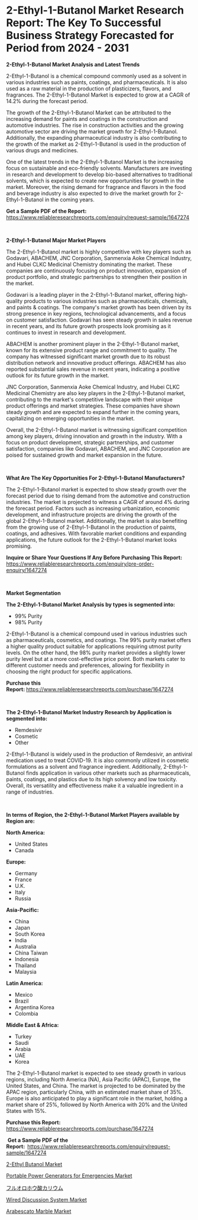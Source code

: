 <p><h1>2-Ethyl-1-Butanol Market Research Report: The Key To Successful Business Strategy Forecasted for Period from 2024 - 2031</h1></p><p><strong>2-Ethyl-1-Butanol Market Analysis and Latest Trends</strong></p>
<p><p>2-Ethyl-1-Butanol is a chemical compound commonly used as a solvent in various industries such as paints, coatings, and pharmaceuticals. It is also used as a raw material in the production of plasticizers, flavors, and fragrances. The 2-Ethyl-1-Butanol Market is expected to grow at a CAGR of 14.2% during the forecast period.</p><p>The growth of the 2-Ethyl-1-Butanol Market can be attributed to the increasing demand for paints and coatings in the construction and automotive industries. The rise in construction activities and the growing automotive sector are driving the market growth for 2-Ethyl-1-Butanol. Additionally, the expanding pharmaceutical industry is also contributing to the growth of the market as 2-Ethyl-1-Butanol is used in the production of various drugs and medicines.</p><p>One of the latest trends in the 2-Ethyl-1-Butanol Market is the increasing focus on sustainable and eco-friendly solvents. Manufacturers are investing in research and development to develop bio-based alternatives to traditional solvents, which is expected to create new opportunities for growth in the market. Moreover, the rising demand for fragrance and flavors in the food and beverage industry is also expected to drive the market growth for 2-Ethyl-1-Butanol in the coming years.</p></p>
<p><strong>Get a Sample PDF of the Report:&nbsp;</strong> <a href="https://www.reliableresearchreports.com/enquiry/request-sample/1647274">https://www.reliableresearchreports.com/enquiry/request-sample/1647274</a></p>
<p>&nbsp;</p>
<p><strong>2-Ethyl-1-Butanol Major Market Players</strong></p>
<p><p>The 2-Ethyl-1-Butanol market is highly competitive with key players such as Godavari, ABACHEM, JNC Corporation, Sanmenxia Aoke Chemical Industry, and Hubei CLKC Medicinal Chemistry dominating the market. These companies are continuously focusing on product innovation, expansion of product portfolio, and strategic partnerships to strengthen their position in the market.</p><p>Godavari is a leading player in the 2-Ethyl-1-Butanol market, offering high-quality products to various industries such as pharmaceuticals, chemicals, and paints & coatings. The company's market growth has been driven by its strong presence in key regions, technological advancements, and a focus on customer satisfaction. Godavari has seen steady growth in sales revenue in recent years, and its future growth prospects look promising as it continues to invest in research and development.</p><p>ABACHEM is another prominent player in the 2-Ethyl-1-Butanol market, known for its extensive product range and commitment to quality. The company has witnessed significant market growth due to its robust distribution network and innovative product offerings. ABACHEM has also reported substantial sales revenue in recent years, indicating a positive outlook for its future growth in the market.</p><p>JNC Corporation, Sanmenxia Aoke Chemical Industry, and Hubei CLKC Medicinal Chemistry are also key players in the 2-Ethyl-1-Butanol market, contributing to the market's competitive landscape with their unique product offerings and market strategies. These companies have shown steady growth and are expected to expand further in the coming years, capitalizing on emerging opportunities in the market.</p><p>Overall, the 2-Ethyl-1-Butanol market is witnessing significant competition among key players, driving innovation and growth in the industry. With a focus on product development, strategic partnerships, and customer satisfaction, companies like Godavari, ABACHEM, and JNC Corporation are poised for sustained growth and market expansion in the future.</p></p>
<p>&nbsp;</p>
<p><strong>What Are The Key Opportunities For 2-Ethyl-1-Butanol Manufacturers?</strong></p>
<p><p>The 2-Ethyl-1-Butanol market is expected to show steady growth over the forecast period due to rising demand from the automotive and construction industries. The market is projected to witness a CAGR of around 4% during the forecast period. Factors such as increasing urbanization, economic development, and infrastructure projects are driving the growth of the global 2-Ethyl-1-Butanol market. Additionally, the market is also benefiting from the growing use of 2-Ethyl-1-Butanol in the production of paints, coatings, and adhesives. With favorable market conditions and expanding applications, the future outlook for the 2-Ethyl-1-Butanol market looks promising.</p></p>
<p><strong>Inquire or Share Your Questions If Any Before Purchasing This Report:</strong> <a href="https://www.reliableresearchreports.com/enquiry/pre-order-enquiry/1647274">https://www.reliableresearchreports.com/enquiry/pre-order-enquiry/1647274</a></p>
<p>&nbsp;</p>
<p><strong>Market Segmentation</strong></p>
<p><strong>The 2-Ethyl-1-Butanol Market Analysis by types is segmented into:</strong></p>
<p><ul><li>99% Purity</li><li>98% Purity</li></ul></p>
<p><p>2-Ethyl-1-Butanol is a chemical compound used in various industries such as pharmaceuticals, cosmetics, and coatings. The 99% purity market offers a higher quality product suitable for applications requiring utmost purity levels. On the other hand, the 98% purity market provides a slightly lower purity level but at a more cost-effective price point. Both markets cater to different customer needs and preferences, allowing for flexibility in choosing the right product for specific applications.</p></p>
<p><strong>Purchase this Report:&nbsp;</strong><a href="https://www.reliableresearchreports.com/purchase/1647274">https://www.reliableresearchreports.com/purchase/1647274</a></p>
<p>&nbsp;</p>
<p><strong>The 2-Ethyl-1-Butanol Market Industry Research by Application is segmented into:</strong></p>
<p><ul><li>Remdesivir</li><li>Cosmetic</li><li>Other</li></ul></p>
<p><p>2-Ethyl-1-Butanol is widely used in the production of Remdesivir, an antiviral medication used to treat COVID-19. It is also commonly utilized in cosmetic formulations as a solvent and fragrance ingredient. Additionally, 2-Ethyl-1-Butanol finds application in various other markets such as pharmaceuticals, paints, coatings, and plastics due to its high solvency and low toxicity. Overall, its versatility and effectiveness make it a valuable ingredient in a range of industries.</p></p>
<p>&nbsp;</p>
<p><strong>In terms of Region, the 2-Ethyl-1-Butanol Market Players available by Region are:</strong></p>
<p>
    <p> <strong> North America: </strong>
        <ul>
            <li>United States</li>
            <li>Canada</li>
        </ul>
        </p> 
    <p> <strong> Europe: </strong>
        <ul>
            <li>Germany</li>
            <li>France</li>
            <li>U.K.</li>
            <li>Italy</li>
            <li>Russia</li>
        </ul>
        </p> 
    <p> <strong> Asia-Pacific: </strong>
        <ul>
            <li>China</li>
            <li>Japan</li>
            <li>South Korea</li>
            <li>India</li>
            <li>Australia</li>
            <li>China Taiwan</li>
            <li>Indonesia</li>
            <li>Thailand</li>
            <li>Malaysia</li>
        </ul>
        </p> 
    <p> <strong> Latin America: </strong>
        <ul>
            <li>Mexico</li>
            <li>Brazil</li>
            <li>Argentina Korea</li>
            <li>Colombia</li>
        </ul>
        </p> 
    <p> <strong> Middle East & Africa: </strong>
        <ul>
            <li>Turkey</li>
            <li>Saudi</li>
            <li>Arabia</li>
            <li>UAE</li>
            <li>Korea</li>
        </ul>
    </p>
    </p>
<p><p>The 2-Ethyl-1-Butanol market is expected to see steady growth in various regions, including North America (NA), Asia Pacific (APAC), Europe, the United States, and China. The market is projected to be dominated by the APAC region, particularly China, with an estimated market share of 35%. Europe is also anticipated to play a significant role in the market, holding a market share of 25%, followed by North America with 20% and the United States with 15%.</p></p>
<p><strong>Purchase this Report: </strong><a href="https://www.reliableresearchreports.com/purchase/1647274">https://www.reliableresearchreports.com/purchase/1647274</a></p>
<p>&nbsp;<strong>Get a Sample PDF of the Report:&nbsp;&nbsp;</strong><a href="https://www.reliableresearchreports.com/enquiry/request-sample/1647274">https://www.reliableresearchreports.com/enquiry/request-sample/1647274</a></p>
<p><strong></strong></p>
<p><p><a href="https://github.com/brenzgnarento/Market-Research-Report-List-1/blob/main/2-ethyl-butanol-market.md">2-Ethyl Butanol Market</a></p><p><a href="https://faithful-glue-af3.notion.site/Portable-Power-Generators-for-Emergencies-Market-Offer-Valuable-Insights-into-Market-Size-Market-Sh-064b7769af53402093e918829a0ea8e1">Portable Power Generators for Emergencies Market</a></p><p><a href="https://github.com/jkjreqjscoxx7/Market-Research-Report-List-1/blob/main/8663305186185.md">フルオロホウ酸カリウム</a></p><p><a href="https://issuu.com/reportprime-2/docs/wired-discussion-system-market-size-2030.pptx">Wired Discussion System Market</a></p><p><a href="https://view.publitas.com/reportprime-1/arabescato-marble-market-provides-detailed-segmentation-of-this-market-based-on-type-application-and-region-and-forecast-for-the-period-from-2024-2031/">Arabescato Marble Market</a></p></p>